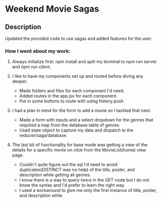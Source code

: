 # Weekend Movie Sagas

## Description

Updated the provided code to use sagas and added features for the user.

### How I went about my work:

1.  Always initialize first:  npm install and split my terminal to npm run server and npm run client.

2.  I like to have my components set up and routed before diving any deeper.

    *   Made folders and files for each component I'd need.
    *   Added routes in the app.jsx for each component.
    *   Put in some buttons to route with using history.push

3.  I had a plan in mind for the form to add a movie so I tackled that next.

    *   Made a form with inputs and a select dropdown for the genres that required a map from the database table of genres.
    *   Used state object to capture my data and dispatch to the reducer/saga/database.

4.  The last bit of functionality for base mode was getting a view of the details for a specific movie on click from the MovieList(home) view page.

    *  Couldn't quite figure out the sql I'd need to avoid duplicates(DISTINCT was no help) of the title, poster, and description while getting all genres.
    *  I know there is a way to query twice in the GET route but I do not know the syntax and I'd prefer to learn the right way.
    *  I used a workaround to give me only the first instance of title, poster, and description while